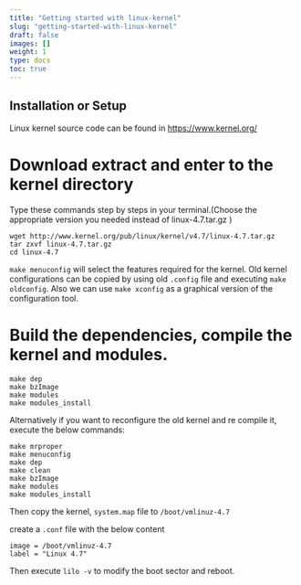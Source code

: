 ```yaml
---
title: "Getting started with linux-kernel"
slug: "getting-started-with-linux-kernel"
draft: false
images: []
weight: 1
type: docs
toc: true
---
```


## Installation or Setup
Linux kernel source code can be found in https://www.kernel.org/

# Download extract and enter to the kernel directory
Type these commands step by steps in your terminal.(Choose the appropriate version you needed instead of linux-4.7.tar.gz )

    wget http://www.kernel.org/pub/linux/kernel/v4.7/linux-4.7.tar.gz
    tar zxvf linux-4.7.tar.gz
    cd linux-4.7

`make menuconfig` will select the features required for the kernel.
 Old kernel configurations can be copied by using old `.config` file and executing `make oldconfig`. Also we can use  `make xconfig` as a graphical version of the configuration tool.

# Build the dependencies, compile the kernel and modules.

    make dep
    make bzImage
    make modules
    make modules_install 


Alternatively if you want to reconfigure the old kernel and re compile it, execute the below commands:

    make mrproper
    make menuconfig
    make dep
    make clean
    make bzImage
    make modules
    make modules_install

Then copy the kernel, `system.map` file to `/boot/vmlinuz-4.7`

create a `.conf` file with the below content

    image = /boot/vmlinuz-4.7
    label = "Linux 4.7"

Then execute `lilo -v` to modify the boot sector and reboot.

